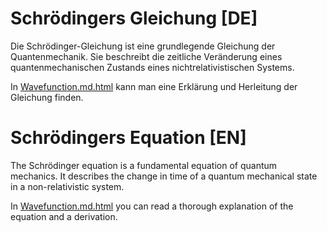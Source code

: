 # Schrödingers Gleichung [DE]
Die Schrödinger-Gleichung ist eine grundlegende Gleichung der Quantenmechanik. Sie beschreibt die zeitliche Veränderung eines quantenmechanischen Zustands eines nichtrelativistischen Systems.

In [Wavefunction.md.html](Wavefunction.md.html) kann man eine Erklärung und Herleitung der Gleichung finden.



# Schrödingers Equation [EN]
The Schrödinger equation is a fundamental equation of quantum mechanics. It describes the change in time of a quantum mechanical state in a non-relativistic system.

In [Wavefunction.md.html](Wavefunction.md.html) you can read a thorough explanation of the equation and a derivation.